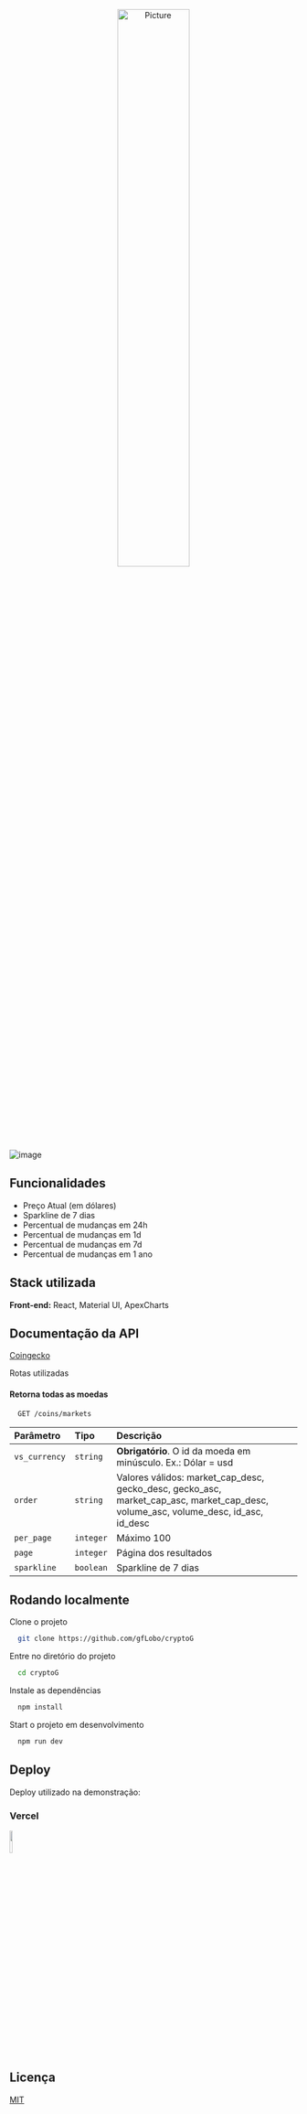 
<p align="center" >
    <img src="https://crypto-g.vercel.app/logo-text.png" 
        alt="Picture" 
        width="50%" 
        style="display: block; margin: 0 auto" />
</p>

&nbsp;
&nbsp;
&nbsp;
&nbsp;
&nbsp;


![image](https://user-images.githubusercontent.com/79761328/204112324-e5bfc216-e8a9-4c78-bde4-eea499fa1c51.png)


## Funcionalidades

- Preço Atual (em dólares)
- Sparkline de 7 dias
- Percentual de mudanças em 24h
- Percentual de mudanças em 1d
- Percentual de mudanças em 7d
- Percentual de mudanças em 1 ano
## Stack utilizada

**Front-end:** React, Material UI, ApexCharts



## Documentação da API


[Coingecko](https://www.coingecko.com/pt/api/documentation)


Rotas utilizadas



#### Retorna todas as moedas

```http
  GET /coins/markets
```

| Parâmetro   | Tipo       | Descrição                           |
| :---------- | :--------- | :---------------------------------- |
| `vs_currency` | `string` | **Obrigatório**. O id da moeda em minúsculo. Ex.: Dólar = usd |
| `order`       | `string` | Valores válidos: market_cap_desc, gecko_desc, gecko_asc, market_cap_asc, market_cap_desc, volume_asc, volume_desc, id_asc, id_desc |
| `per_page`    | `integer`| Máximo 100 |
| `page`        | `integer`| Página dos resultados |
| `sparkline`   | `boolean`| Sparkline de 7 dias   |






## Rodando localmente

Clone o projeto

```bash
  git clone https://github.com/gfLobo/cryptoG
```

Entre no diretório do projeto

```bash
  cd cryptoG
```

Instale as dependências

```bash
  npm install
```

Start o projeto em desenvolvimento

```bash
  npm run dev
```


## Deploy

Deploy utilizado na demonstração:

### Vercel

<img src="https://www.solutionsgroup.digital/imgs/vercel.png" width="10%" />

## Licença

[MIT](https://github.com/gfLobo/cryptoG/blob/master/LICENSE.md)

